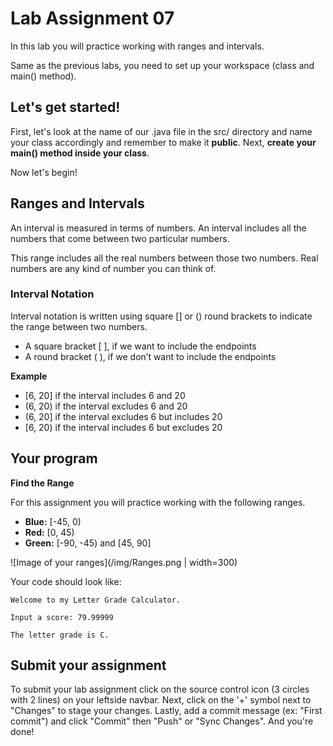# Lab Assignment 07

In this lab you will practice working with ranges and intervals.

Same as the previous labs, you need to set up your workspace (class and main() method).

## Let's get started!

First, let's look at the name of our .java file in the src/ directory and name your class accordingly and remember to make it **public**. Next, **create your main() method inside your class**.

Now let's begin!

## Ranges and Intervals

An interval is measured in terms of numbers. An interval includes all the numbers that come between two particular numbers.

This range includes all the real numbers between those two numbers. Real numbers are any kind of number you can think of. 

### Interval Notation

Interval notation is written using square [] or () round brackets to indicate the range between two numbers.

* A square bracket [ ], if we want to include the endpoints 
* A round bracket ( ), if we don’t want to include the endpoints

**Example**


* [6, 20] if the interval includes 6 and 20
* (6, 20) if the interval excludes 6 and 20 
* (6, 20] if the interval excludes 6 but includes 20
* [6, 20) if the interval includes 6 but excludes 20 



## Your program

**Find the Range**

For this assignment you will practice working with the following ranges.

* **Blue:** [-45, 0)
* **Red:** [0, 45)
* **Green:** [-90, -45) and [45, 90]

![Image of your ranges](/img/Ranges.png | width=300)

Your code should look like:

```
Welcome to my Letter Grade Calculator.

Input a score: 79.99999

The letter grade is C.
```

## Submit your assignment

To submit your lab assignment click on the source control icon (3 circles with 2 lines) on your leftside navbar. Next, click on the '+' symbol next to "Changes" to stage your changes. Lastly, add a commit message (ex: "First commit") and click "Commit" then "Push" or "Sync Changes". And you're done!
